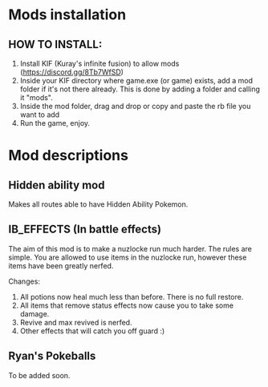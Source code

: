 # Mods installation 
## HOW TO INSTALL:

1) Install KIF (Kuray's infinite fusion) to allow mods (https://discord.gg/8Tb7WfSD)
2) Inside your KIF directory where game.exe (or game) exists, add a mod folder if it's not there already. This is done by adding a folder and calling it "mods".
3) Inside the mod folder, drag and drop or copy and paste the rb file you want to add
4) Run the game, enjoy.

# Mod descriptions 

## Hidden ability mod

Makes all routes able to have Hidden Ability Pokemon. 

## IB_EFFECTS (In battle effects) 

The aim of this mod is to make a nuzlocke run much harder. The rules are simple. You are allowed to use items in the nuzlocke run, however these items have been greatly nerfed.

Changes:

1) All potions now heal much less than before. There is no full restore.
2) All items that remove status effects now cause you to take some damage.
3) Revive and max revived is nerfed.
4) Other effects that will catch you off guard :)

## Ryan's Pokeballs

To be added soon.

